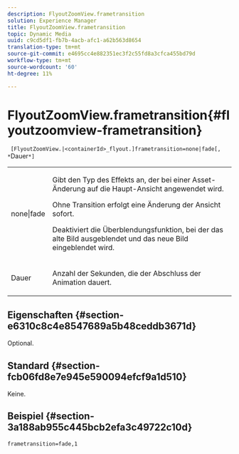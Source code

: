 ```yaml
---
description: FlyoutZoomView.frametransition
solution: Experience Manager
title: FlyoutZoomView.frametransition
topic: Dynamic Media
uuid: c9cd5df1-fb7b-4acb-afc1-a62b563d8654
translation-type: tm+mt
source-git-commit: e4695cc4e882351ec3f2c55fd8a3cfca455bd79d
workflow-type: tm+mt
source-wordcount: '60'
ht-degree: 11%

---
```



# FlyoutZoomView.frametransition{#flyoutzoomview-frametransition}

` [FlyoutZoomView.|<containerId>_flyout.]frametransition=none|fade[, *`Dauer`*]`

<table id="table_FC34B37AACFB4E92A37E1D2D93D5F0D2"> 
 <tbody> 
  <tr> 
   <td colname="col1"> <p> <span class="codeph"> none|fade</span> </p> </td> 
   <td colname="col2"> <p> </p> <p> Gibt den Typ des Effekts an, der bei einer Asset-Änderung auf die Haupt-Ansicht angewendet wird. </p> <p><span class="codeph"> Ohne Transition </span> erfolgt eine Änderung der Ansicht sofort. </p> <p><span class="codeph"> Deaktiviert </span> die Überblendungsfunktion, bei der das alte Bild ausgeblendet und das neue Bild eingeblendet wird. </p> <p> </p> </td> 
  </tr> 
  <tr> 
   <td colname="col1"> <p><span class="codeph"><span class="varname"> Dauer</span></span> </p> </td> 
   <td colname="col2"> <p> Anzahl der Sekunden, die der Abschluss der Animation dauert. </p> </td> 
  </tr> 
 </tbody> 
</table>

## Eigenschaften {#section-e6310c8c4e8547689a5b48ceddb3671d}

Optional.

## Standard {#section-fcb06fd8e7e945e590094efcf9a1d510}

Keine.

## Beispiel {#section-3a188ab955c445bcb2efa3c49722c10d}

`frametransition=fade,1`
